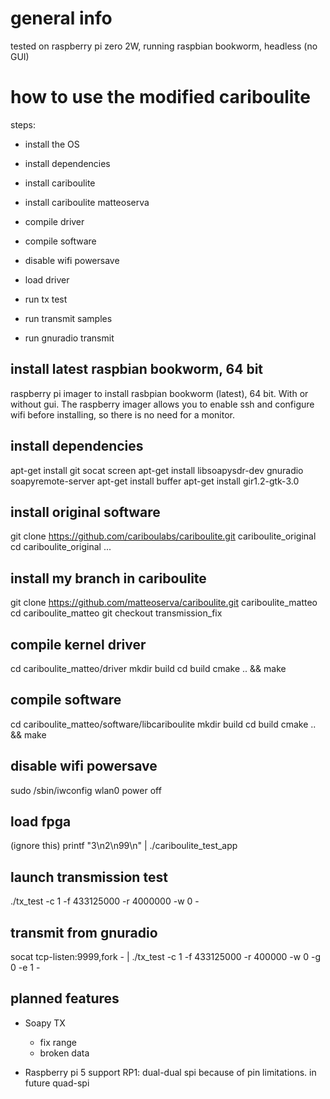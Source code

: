 
# general info

tested on raspberry pi zero 2W, running raspbian bookworm, headless (no GUI)


# how to use the modified cariboulite

steps:
- install the OS
- install dependencies
- install cariboulite
- install cariboulite matteoserva
- compile driver
- compile software

- disable wifi powersave
- load driver

- run tx test
- run transmit samples
- run gnuradio transmit


## install latest raspbian bookworm, 64 bit

raspberry pi imager to install rasbpian bookworm (latest), 64 bit. With or without gui.
The raspberry imager allows you to enable ssh and configure wifi before installing, so there is no need for a monitor.

## install dependencies

apt-get install git socat screen
apt-get install libsoapysdr-dev gnuradio soapyremote-server 
apt-get install buffer
apt-get install gir1.2-gtk-3.0


## install original software

 git clone https://github.com/cariboulabs/cariboulite.git cariboulite_original
 cd cariboulite_original
 ...

## install my branch in cariboulite

git clone https://github.com/matteoserva/cariboulite.git cariboulite_matteo
cd cariboulite_matteo
git checkout transmission_fix

## compile kernel driver

cd cariboulite_matteo/driver
mkdir build
cd build
cmake .. && make

## compile software

cd cariboulite_matteo/software/libcariboulite
mkdir build
cd build
cmake .. && make

## disable wifi powersave

sudo /sbin/iwconfig wlan0 power off


## load fpga

(ignore this)
printf "3\n2\n99\n" | ./cariboulite_test_app 

## launch transmission test

./tx_test -c 1 -f 433125000 -r 4000000 -w 0 - 

## transmit from gnuradio

socat tcp-listen:9999,fork - |  ./tx_test -c 1 -f 433125000 -r 400000 -w 0 -g 0 -e 1 -

## planned features

- Soapy TX
  - fix range
  - broken data

- Raspberry pi 5 support
  RP1: dual-dual spi because of pin limitations. in future quad-spi


